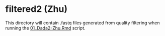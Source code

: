 # filtered2 (Zhu)

This directory will contain .fastq files generated from quality filtering when running the [01_Dada2-Zhu.Rmd](../../../../../scripts/analysis-individual/Zhu-2019/01_Dada2-Zhu.Rmd) script.